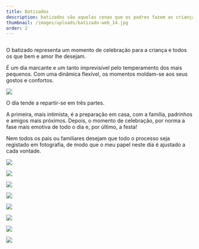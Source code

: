 ```yaml
---
title: Batizados
description: batizados são aquelas cenas que os padres fazem as crianças.
thumbnail: /images/uploads/batizado-web_14.jpg
order: 2
---
```

![]()


<section class="section-bottom-aligned">

O batizado representa um momento de celebração para a criança e todos os que bem e amor lhe desejam.

É um dia marcante e um tanto imprevisível pelo temperamento dos mais pequenos. Com uma dinâmica flexível, os momentos moldam-se aos seus gostos e confortos.
</section>

![](/images/uploads/batizado-web_3.jpg)


<section class="section-top-aligned">

O dia tende a repartir-se em três partes.

A primeira, mais intimista, é a preparação em casa, com a família, padrinhos e amigos mais próximos. Depois, o momento de celebração, por norma a fase mais emotiva de todo o dia e, por último, a festa!

Nem todos os pais ou familiares desejam que todo o processo seja registado em fotografia, de modo que o meu papel neste dia é ajustado a cada vontade.
</section>



![](/images/uploads/batizado-web.jpg)

![](/images/uploads/batizado-web_5.jpg)

![](/images/uploads/batizado-web_11.jpg)

![](/images/uploads/batizado-web_1.jpg)

![](/images/uploads/batizado-web_12.jpg)

![](/images/uploads/batizado-web_4.jpg)

![](/images/uploads/batizado-web_8.jpg)

![](/images/uploads/batizado-web_13.jpg)
